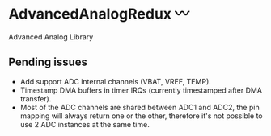 # AdvancedAnalogRedux 〰
Advanced Analog Library

## Pending issues

* Add support ADC internal channels (VBAT, VREF, TEMP).
* Timestamp DMA buffers in timer IRQs (currently timestamped after DMA transfer).
* Most of the ADC channels are shared between ADC1 and ADC2, the pin mapping will always return one or the other, therefore it's not possible to use 2 ADC instances at the same time.
